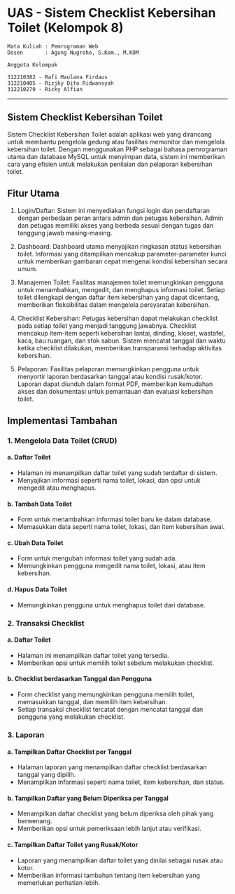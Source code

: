 # UAS - Sistem Checklist Kebersihan Toilet (Kelompok 8)

```
Mata Kuliah : Pemrograman Web
Dosen       : Agung Nugroho, S.Kom., M.KOM
```

```
Anggota Kelompok

312210382 - Rafi Maulana Firdaus 
312210405 - Rizjky Dito Ridwansyah 
312210279 - Ricky Alfian
```
----------------

## Sistem Checklist Kebersihan Toilet
Sistem Checklist Kebersihan Toilet adalah aplikasi web yang dirancang untuk membantu pengelola gedung atau fasilitas memonitor dan mengelola kebersihan toilet. Dengan menggunakan PHP sebagai bahasa pemrograman utama dan database MySQL untuk menyimpan data, sistem ini memberikan cara yang efisien untuk melakukan penilaian dan pelaporan kebersihan toilet.

## Fitur Utama
1. Login/Daftar:
Sistem ini menyediakan fungsi login dan pendaftaran dengan perbedaan peran antara admin dan petugas kebersihan. Admin dan petugas memiliki akses yang berbeda sesuai dengan tugas dan tanggung jawab masing-masing.

2. Dashboard:
Dashboard utama menyajikan ringkasan status kebersihan toilet. Informasi yang ditampilkan mencakup parameter-parameter kunci untuk memberikan gambaran cepat mengenai kondisi kebersihan secara umum.

3. Manajemen Toilet:
Fasilitas manajemen toilet memungkinkan pengguna untuk menambahkan, mengedit, dan menghapus informasi toilet. Setiap toilet dilengkapi dengan daftar item kebersihan yang dapat dicentang, memberikan fleksibilitas dalam mengelola persyaratan kebersihan.

4. Checklist Kebersihan:
Petugas kebersihan dapat melakukan checklist pada setiap toilet yang menjadi tanggung jawabnya. Checklist mencakup item-item seperti kebersihan lantai, dinding, kloset, wastafel, kaca, bau ruangan, dan stok sabun. Sistem mencatat tanggal dan waktu ketika checklist dilakukan, memberikan transparansi terhadap aktivitas kebersihan.

5. Pelaporan:
Fasilitas pelaporan memungkinkan pengguna untuk menyortir laporan berdasarkan tanggal atau kondisi rusak/kotor. Laporan dapat diunduh dalam format PDF, memberikan kemudahan akses dan dokumentasi untuk pemantauan dan evaluasi kebersihan toilet.
## Implementasi Tambahan
### 1. Mengelola Data Toilet (CRUD)
#### a. Daftar Toilet
- Halaman ini menampilkan daftar toilet yang sudah terdaftar di sistem.
- Menyajikan informasi seperti nama toilet, lokasi, dan opsi untuk mengedit atau menghapus.
#### b. Tambah Data Toilet
- Form untuk menambahkan informasi toilet baru ke dalam database.
- Memasukkan data seperti nama toilet, lokasi, dan item kebersihan awal.
#### c. Ubah Data Toilet
- Form untuk mengubah informasi toilet yang sudah ada.
- Memungkinkan pengguna mengedit nama toilet, lokasi, atau item kebersihan.
#### d. Hapus Data Toilet
- Memungkinkan pengguna untuk menghapus toilet dari database.

### 2. Transaksi Checklist
#### a. Daftar Toilet
- Halaman ini menampilkan daftar toilet yang tersedia.
- Memberikan opsi untuk memilih toilet sebelum melakukan checklist.
#### b. Checklist berdasarkan Tanggal dan Pengguna
- Form checklist yang memungkinkan pengguna memilih toilet, memasukkan tanggal, dan memilih item kebersihan.
- Setiap transaksi checklist tercatat dengan mencatat tanggal dan pengguna yang melakukan checklist.

### 3. Laporan

#### a. Tampilkan Daftar Checklist per Tanggal
- Halaman laporan yang menampilkan daftar checklist berdasarkan tanggal yang dipilih.
- Menampilkan informasi seperti nama toilet, item kebersihan, dan status.
#### b. Tampilkan Daftar yang Belum Diperiksa per Tanggal
- Menampilkan daftar checklist yang belum diperiksa oleh pihak yang berwenang.
- Memberikan opsi untuk pemeriksaan lebih lanjut atau verifikasi.
#### c. Tampilkan Daftar Toilet yang Rusak/Kotor
- Laporan yang menampilkan daftar toilet yang dinilai sebagai rusak atau kotor.
- Memberikan informasi tambahan tentang item kebersihan yang memerlukan perhatian lebih.





